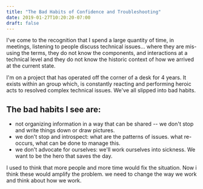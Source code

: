```yaml
---
title: "The Bad Habits of Confidence and Troubleshooting"
date: 2019-01-27T10:20:20-07:00
draft: false
---
```


I've come to the recognition that I spend a large quantity of time, in meetings, listening to people discuss technical issues...
where they are mis-using the terms,  they do not know the components, and interactions at a technical level and they do not know
the historic context of how we arrived at the current state.
<!--more-->

I'm on a project that has operated off the corner of a desk for 4 years.  It exists within an group which, is constantly
reacting and performing heroic acts to resolved complex technical issues. We've all slipped into bad habits.

## The bad habits I see are:
* not organizing information in a way that can be shared -- we don't stop and write things down or draw pictures.
* we don't stop and introspect: what are the patterns of issues.  what re-occurs, what can be done to manage this.
* we don't advocate for ourselves: we'll work ourselves into sickness.  We want to be the hero that saves the day.

I used to think that more people and more time would fix the situation.  Now i think these would amplify the problem.
we need to change the way we work and think about how we work.